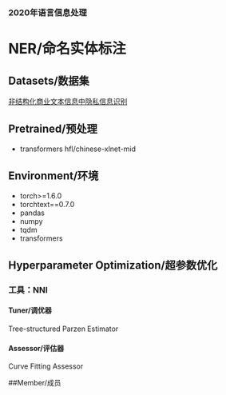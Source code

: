 
### 2020年语言信息处理

# NER/命名实体标注

## Datasets/数据集
[非结构化商业文本信息中隐私信息识别](https://www.datafountain.cn/competitions/472/datasets)

## Pretrained/预处理
* transformers hfl/chinese-xlnet-mid

## Environment/环境
* torch>=1.6.0
* torchtext==0.7.0
* pandas
* numpy
* tqdm
* transformers

## Hyperparameter Optimization/超参数优化
### 工具：NNI
#### Tuner/调优器
Tree-structured Parzen Estimator
#### Assessor/评估器
Curve Fitting Assessor 

##Member/成员
